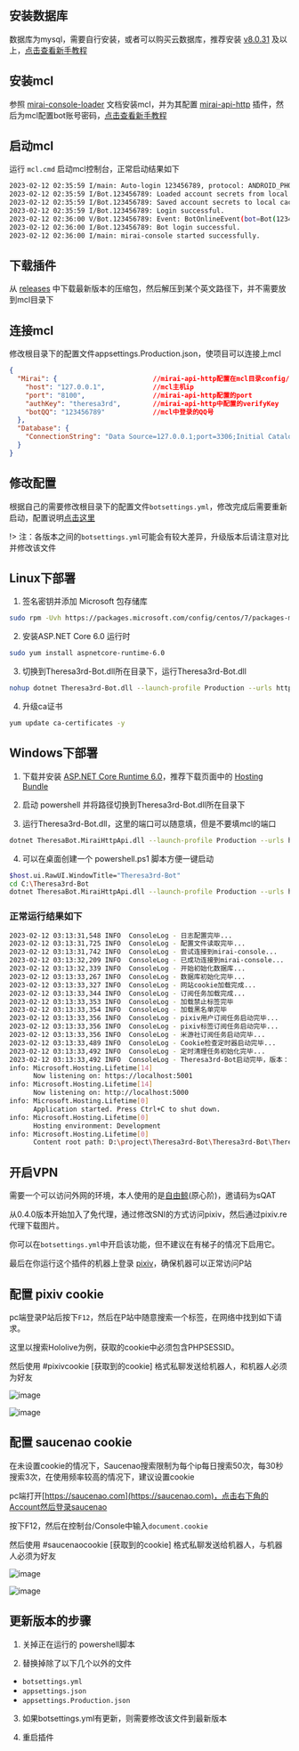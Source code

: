 ## 安装数据库
数据库为mysql，需要自行安装，或者可以购买云数据库，推荐安装 [v8.0.31](https://dev.mysql.com/get/Downloads/MySQLInstaller/mysql-installer-community-8.0.31.0.msi) 及以上，[点击查看新手教程](MysqlInstall.md)

## 安装mcl
参照 [mirai-console-loader](https://github.com/iTXTech/mirai-console-loader) 文档安装mcl，并为其配置 [mirai-api-http](https://github.com/project-mirai/mirai-api-http) 插件，然后为mcl配置bot账号密码，[点击查看新手教程](MiraiInstall.md)

## 启动mcl
运行 `mcl.cmd` 启动mcl控制台，正常启动结果如下
```bash
2023-02-12 02:35:59 I/main: Auto-login 123456789, protocol: ANDROID_PHONE, heartbeatStrategy: STAT_HB
2023-02-12 02:35:59 I/Bot.123456789: Loaded account secrets from local cache.
2023-02-12 02:35:59 I/Bot.123456789: Saved account secrets to local cache for fast login.
2023-02-12 02:35:59 I/Bot.123456789: Login successful.
2023-02-12 02:36:00 V/Bot.123456789: Event: BotOnlineEvent(bot=Bot(123456789))
2023-02-12 02:36:00 I/Bot.123456789: Bot login successful.
2023-02-12 02:36:00 I/main: mirai-console started successfully.
```

## 下载插件
从 [releases](https://github.com/GardenHamster/Theresa3rd-Bot/releases) 中下载最新版本的压缩包，然后解压到某个英文路径下，并不需要放到mcl目录下

## 连接mcl
修改根目录下的配置文件appsettings.Production.json，使项目可以连接上mcl
```json
{
  "Mirai": {                        //mirai-api-http配置在mcl目录config/net.mamoe.mirai-api-http/setting.yml里面
    "host": "127.0.0.1",            //mcl主机ip
    "port": "8100",                 //mirai-api-http配置的port
    "authKey": "theresa3rd",        //mirai-api-http中配置的verifyKey
    "botQQ": "123456789"            //mcl中登录的QQ号
  },
  "Database": {
    "ConnectionString": "Data Source=127.0.0.1;port=3306;Initial Catalog=theresa_bot;uid=root;pwd=123456;CharSet=utf8mb4;SslMode=None;"    //mysql数据库链接，确保能连上数据库以后，然后改成自己的
  }
}
```

## 修改配置
根据自己的需要修改根目录下的配置文件`botsettings.yml`，修改完成后需要重新启动，配置说明[点击这里](https://github.com/GardenHamster/Theresa3rd-Bot/blob/main/botsetting.md)

!> 注：各版本之间的`botsettings.yml`可能会有较大差异，升级版本后请注意对比并修改该文件

## Linux下部署
1. 签名密钥并添加 Microsoft 包存储库

```bash
sudo rpm -Uvh https://packages.microsoft.com/config/centos/7/packages-microsoft-prod.rpm
```

2. 安装ASP.NET Core 6.0 运行时

```bash
sudo yum install aspnetcore-runtime-6.0
```

3. 切换到Theresa3rd-Bot.dll所在目录下，运行Theresa3rd-Bot.dll

```bash
nohup dotnet Theresa3rd-Bot.dll --launch-profile Production --urls http://0.0.0.0:8088
```

4. 升级ca证书

```bash
yum update ca-certificates -y
```

## Windows下部署
1. 下载并安装 [ASP.NET Core Runtime 6.0](https://dotnet.microsoft.com/en-us/download/dotnet/6.0)，推荐下载页面中的 [Hosting Bundle](https://dotnet.microsoft.com/en-us/download/dotnet/thank-you/runtime-aspnetcore-6.0.8-windows-hosting-bundle-installer)

2. 启动 powershell 并将路径切换到Theresa3rd-Bot.dll所在目录下

3. 运行Theresa3rd-Bot.dll，这里的端口可以随意填，但是不要填mcl的端口

```bash
dotnet TheresaBot.MiraiHttpApi.dll --launch-profile Production --urls http://0.0.0.0:8088
```

4. 可以在桌面创建一个 powershell.ps1 脚本方便一键启动

```bash
$host.ui.RawUI.WindowTitle="Theresa3rd-Bot"
cd C:\Theresa3rd-Bot
dotnet TheresaBot.MiraiHttpApi.dll --launch-profile Production --urls http://0.0.0.0:8088
```

### 正常运行结果如下
```bash
2023-02-12 03:13:31,548 INFO  ConsoleLog - 日志配置完毕...
2023-02-12 03:13:31,725 INFO  ConsoleLog - 配置文件读取完毕...
2023-02-12 03:13:31,742 INFO  ConsoleLog - 尝试连接到mirai-console...
2023-02-12 03:13:32,209 INFO  ConsoleLog - 已成功连接到mirai-console...
2023-02-12 03:13:32,339 INFO  ConsoleLog - 开始初始化数据库...
2023-02-12 03:13:33,267 INFO  ConsoleLog - 数据库初始化完毕...
2023-02-12 03:13:33,327 INFO  ConsoleLog - 网站cookie加载完成...
2023-02-12 03:13:33,344 INFO  ConsoleLog - 订阅任务加载完成...
2023-02-12 03:13:33,353 INFO  ConsoleLog - 加载禁止标签完毕
2023-02-12 03:13:33,354 INFO  ConsoleLog - 加载黑名单完毕
2023-02-12 03:13:33,356 INFO  ConsoleLog - pixiv用户订阅任务启动完毕...
2023-02-12 03:13:33,356 INFO  ConsoleLog - pixiv标签订阅任务启动完毕...
2023-02-12 03:13:33,356 INFO  ConsoleLog - 米游社订阅任务启动完毕...
2023-02-12 03:13:33,489 INFO  ConsoleLog - Cookie检查定时器启动完毕...
2023-02-12 03:13:33,492 INFO  ConsoleLog - 定时清理任务初始化完毕...
2023-02-12 03:13:33,492 INFO  ConsoleLog - Theresa3rd-Bot启动完毕，版本：v0.8.0
info: Microsoft.Hosting.Lifetime[14]
      Now listening on: https://localhost:5001
info: Microsoft.Hosting.Lifetime[14]
      Now listening on: http://localhost:5000
info: Microsoft.Hosting.Lifetime[0]
      Application started. Press Ctrl+C to shut down.
info: Microsoft.Hosting.Lifetime[0]
      Hosting environment: Development
info: Microsoft.Hosting.Lifetime[0]
      Content root path: D:\project\Theresa3rd-Bot\Theresa3rd-Bot\TheresaBot.MiraiHttpApi
```


## 开启VPN
需要一个可以访问外网的环境，本人使用的是[自由鲸](https://www.freewhale.us/auth/register?code=sQAT)(原心阶)，邀请码为sQAT

从0.4.0版本开始加入了免代理，通过修改SNI的方式访问pixiv，然后通过pixiv.re代理下载图片。

你可以在`botsettings.yml`中开启该功能，但不建议在有梯子的情况下启用它。

最后在你运行这个插件的机器上登录 [pixiv](https://www.pixiv.net)，确保机器可以正常访问P站

## 配置 pixiv cookie
pc端登录P站后按下`F12`，然后在P站中随意搜索一个标签，在网络中找到如下请求。

这里以搜索Hololive为例，获取的cookie中必须包含PHPSESSID。

然后使用 #pixivcookie [获取到的cookie] 格式私聊发送给机器人，和机器人必须为好友

![image](/img/install/177747559-168c1377-db4a-49f0-869f-78749f80707e.png)

![image](/img/install/177748449-02f59d79-a0bc-4475-80f6-40f0c56e06a6.png)

## 配置 saucenao cookie
在未设置cookie的情况下，Saucenao搜索限制为每个ip每日搜索50次，每30秒搜索3次，在使用频率较高的情况下，建议设置cookie

pc端打开[https://saucenao.com](https://saucenao.com)，点击右下角的Account然后登录saucenao

按下F12，然后在控制台/Console中输入`document.cookie`

然后使用 #saucenaocookie [获取到的cookie] 格式私聊发送给机器人，与机器人必须为好友

![image](/img/install/177758500-94720035-c11a-4689-bb91-eca1ac95ce7e.png)

![image](/img/install/177758915-69de1308-d934-407f-a945-17252124c969.png)

## 更新版本的步骤

1. 关掉正在运行的 powershell脚本

2. 替换掉除了以下几个以外的文件

* `botsettings.yml`
* `appsettings.json`
* `appsettings.Production.json`

3. 如果botsettings.yml有更新，则需要修改该文件到最新版本

4. 重启插件